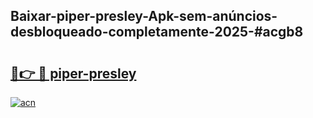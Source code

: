 ## Baixar-piper-presley-Apk-sem-anúncios-desbloqueado-completamente-2025-#acgb8

# <h2><a href="https://ainizakaria.my?title=piper-presley&ref=20M">🔗👉 🔴 piper-presley</a></h2>

[![acn](https://github.com/user-attachments/assets/0f9c940e-d8b0-45ae-aac7-cd30a18b3e1c)](https://ainizakaria.my?title=piper-presley&ref=20M)

